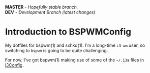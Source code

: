 **MASTER** - _Hopefully stable branch._\
**DEV** - _Development Branch (latest changes)_

# Introduction to BSPWMConfig

My dotfiles for bspwm(1) and sxhkd(1). I'm a long-time `i3-wm` user, so switching to `bspwm` is going to be quite challenging.

For now, I've got bspwm(1) making use of some of the `~/.i3a` files in [i3Config](https://github.com/terminalforlife/i3Config).

